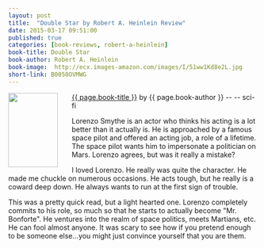 ```yaml
---
layout: post
title:  "Double Star by Robert A. Heinlein Review"
date: 2015-03-17 09:51:00
published: true
categories: [book-reviews, robert-a-heinlein]
book-title: Double Star
book-author: Robert A. Heinlein
book-image:  http://ecx.images-amazon.com/images/I/51ww1Kd8e2L.jpg
short-link: B0050OVMWG
---
```


<img src="{{ page.book-image }}" align="left" style="width:100%; height:100%; max-width:100px; max-height:150px; padding-right:25px;" />
<a href="http://amzn.com/{{ page.short-link }}" target="_blank"> {{ page.book-title }}</a> by {{ page.book-author }} -- <i class="fa fa-star"></i><i class="fa fa-star"></i><i class="fa fa-star"></i><i class="fa fa-star"></i><i class="fa fa-star-o"></i>  -- <i class="fa fa-rocket"></i> sci-fi

Lorenzo Smythe is an actor who thinks his acting is a lot better than it actually is. He is approached by a famous space pilot and offered an acting job, a role of a lifetime. The space pilot wants him to impersonate a politician on Mars. Lorenzo agrees, but was it really a mistake?
<!--more-->

I loved Lorenzo. He really was quite the character. He made me chuckle on numerous occasions. He acts tough, but he really is a coward deep down. He always wants to run at the first sign of trouble.

This was a pretty quick read, but a light hearted one. Lorenzo completely commits to his role, so much so that he starts to actually become "Mr. Bonforte". He ventures into the realm of space politics, meets Martians, etc. He can fool almost anyone. It was scary to see how if you pretend enough to be someone else...you might just convince yourself that you are them.